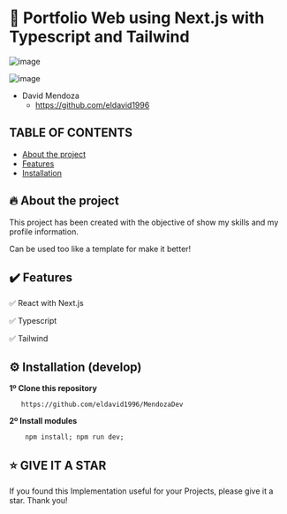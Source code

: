 # 🦄 Portfolio Web using Next.js with Typescript and Tailwind
![image](https://github.com/user-attachments/assets/b57ebc55-c511-4b5f-a159-8e5074c7c160)

![image](https://github.com/user-attachments/assets/3b45196b-810a-4d18-a45e-cf8a491c91b8)

+ David Mendoza
  - https://github.com/eldavid1996
    
## TABLE OF CONTENTS

* [About the project](#-about-the-project)
* [Features](#%EF%B8%8F-features)
* [Installation](#%EF%B8%8F-installation-develop)

## 🔥 About the project

This project has been created with the objective of show my skills and my profile information.

Can be used too like a template for make it better!

## ✔️ Features

✅ React with Next.js

✅ Typescript

✅ Tailwind

## ⚙️ Installation (develop)

**1º Clone this repository**

       https://github.com/eldavid1996/MendozaDev

**2º Install modules**

        npm install; npm run dev;

## ⭐️ GIVE IT A STAR

If you found this Implementation useful for your Projects, please give it a star. Thank you!
